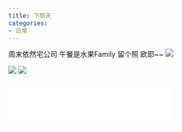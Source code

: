 ```yaml
---
title: 下雨天
categories:
- 日常
---
```

周末依然宅公司
午餐是水果Family
留个照
欧耶~~
![](/images/fruits/P70107-123326_mh1483763908233.jpg)
<!-- more -->
![](/images/fruits/P70107-122828_mh1483764159420.jpg)
![](/images/fruits/P70107-122930_mh1483764119073.jpg)

<iframe frameborder="no" border="0" marginwidth="0" marginheight="0" width=330 height=86 src="//music.163.com/outchain/player?type=2&id=368764&auto=1&height=66"></iframe>

